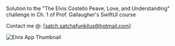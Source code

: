 Solution to the "The Elvis Costello Peave, Love, and Understanding" challenge in Ch. 1 of Prof. Gallaugher's SwiftUI course

Contact me @: [satch.satchafunkilus@hotmail.com]

![Elvis App Thumbnail](https://github.com/user-attachments/assets/4c370c36-0daa-4c74-b6e4-26163f894800)
